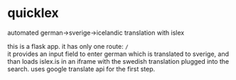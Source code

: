 # quicklex
automated german->sverige->icelandic translation with islex  

this is a flask app. it has only one route: `/`  
it provides an input field to enter german which is translated to sverige, and than loads islex.is in an iframe with the swedish translation plugged into the search. uses google translate api for the first step.
